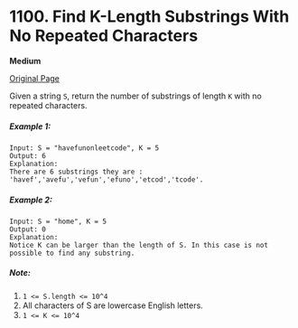 # 1100. Find K-Length Substrings With No Repeated Characters

**Medium**

[Original Page](https://leetcode.com/problems/find-k-length-substrings-with-no-repeated-characters/)

Given a string `S`, return the number of substrings of length `K` with no repeated characters.

##### Example 1:
```
Input: S = "havefunonleetcode", K = 5
Output: 6
Explanation: 
There are 6 substrings they are : 'havef','avefu','vefun','efuno','etcod','tcode'.
```

##### Example 2:
```
Input: S = "home", K = 5
Output: 0
Explanation: 
Notice K can be larger than the length of S. In this case is not possible to find any substring.
```

##### Note:
1. `1 <= S.length <= 10^4`
2. All characters of S are lowercase English letters.
3. `1 <= K <= 10^4`
